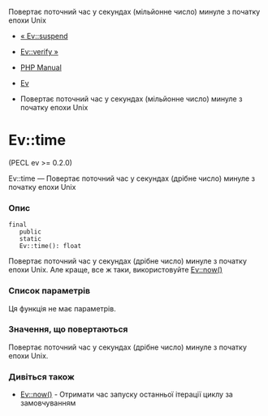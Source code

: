 Повертає поточний час у секундах (мільйонне число) минуле з початку епохи Unix

-   [« Ev::suspend](ev.suspend.html)
    
-   [Ev::verify »](ev.verify.html)
    
-   [PHP Manual](index.html)
    
-   [Ev](class.ev.html)
    
-   Повертає поточний час у секундах (мільйонне число) минуле з початку епохи Unix
    

# Ev::time

(PECL ev >= 0.2.0)

Ev::time — Повертає поточний час у секундах (дрібне число) минуле з початку епохи Unix

### Опис

```methodsynopsis
final
   public
   static
   Ev::time(): float
```

Повертає поточний час у секундах (дрібне число) минуле з початку епохи Unix. Але краще, все ж таки, використовуйте [Ev::now()](ev.now.html)

### Список параметрів

Ця функція не має параметрів.

### Значення, що повертаються

Повертає поточний час у секундах (дрібне число) минуле з початку епохи Unix.

### Дивіться також

-   [Ev::now()](ev.now.html) - Отримати час запуску останньої ітерації циклу за замовчуванням